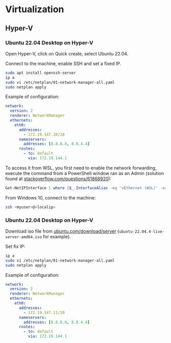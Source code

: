 # Virtualization

## Hyper-V

### Ubuntu 22.04 Desktop on Hyper-V

Open Hyper-V, click on Quick create, select Ubuntu 22.04.

Connect to the machine, enable SSH and set a fixed IP.

```bash
sudo apt install openssh-server
ip a
sudo vi /etc/netplan/01-network-manager-all.yaml
sudo netplan apply
```

Example of configuration:

```yaml
network:
  version: 2
  renderer: NetworkManager
  ethernets:
    eth0:
      addresses:
        - 172.19.147.10/20
      nameservers:
        addresses: [8.8.8.8, 8.8.4.4]
      routes:
        - to: default
          via: 172.19.144.1
```

To access it from WSL, you first need to enable the network forwarding, execute the command from a PowerShell window ran as an Admin (solution found at [stackoverflow.com/questions/61868920](https://stackoverflow.com/questions/61868920/connect-hyper-v-vm-from-wsl-ubuntu)):

```ps1
Get-NetIPInterface | where {$_.InterfaceAlias -eq 'vEthernet (WSL)' -or $_.InterfaceAlias -eq 'vEthernet (Default Switch)'} | Set-NetIPInterface -Forwarding Enabled
```

From Windows 10, connect to the machine:

```bash
ssh <myuser>@<localip>
```

### Ubuntu 22.04 Desktop on Hyper-V

Download iso file from [ubuntu.com/download/server](https://ubuntu.com/download/server) (`ubuntu-22.04.4-live-server-amd64.iso` for example).

Set fix IP:

```bash
ip a
sudo vi /etc/netplan/01-network-manager-all.yaml
sudo netplan apply
```

Example of configuration:

```yaml
network:
  version: 2
  renderer: NetworkManager
  ethernets:
    eth0:
      addresses:
        - 172.19.147.11/20
      nameservers:
        addresses: [8.8.8.8, 8.8.4.4]
      routes:
        - to: default
          via: 172.19.144.1
```
